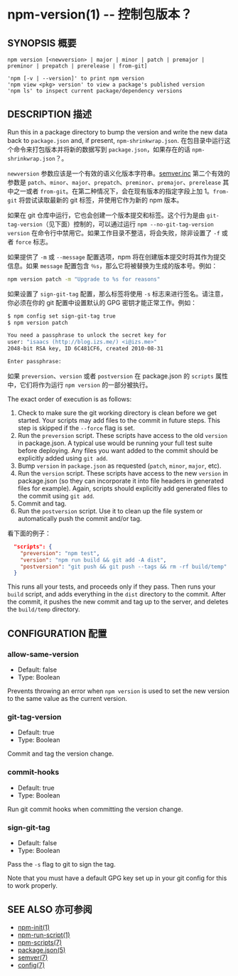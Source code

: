 npm-version(1) -- 控制包版本？
========================================

## SYNOPSIS 概要
```
npm version [<newversion> | major | minor | patch | premajor | preminor | prepatch | prerelease | from-git]

'npm [-v | --version]' to print npm version
'npm view <pkg> version' to view a package's published version
'npm ls' to inspect current package/dependency versions
```


## DESCRIPTION 描述
Run this in a package directory to bump the version and write the new data back to `package.json` and, if present, `npm-shrinkwrap.json`.
在包目录中运行这个命令来打包版本并将新的数据写到 `package.json`，如果存在的话 `npm-shrinkwrap.json`？。

`newversion` 参数应该是一个有效的语义化版本字符串。[semver.inc](https://github.com/npm/node-semver#functions) 第二个有效的参数是 `patch`、`minor`、`major`、`prepatch`、`preminor`、`premajor`、`prerelease` 其中之一或者 `from-git`。在第二种情况下，会在现有版本的指定字段上加 1。`from-git` 将尝试读取最新的 git 标签，并使用它作为新的 npm 版本。

如果在 git 仓库中运行，它也会创建一个版本提交和标签。这个行为是由 `git-tag-version`（见下面）控制的，可以通过运行 `npm --no-git-tag-version version` 在命令行中禁用它。如果工作目录不整洁，将会失败，除非设置了 `-f` 或者 `force` 标志。

如果提供了 `-m` 或 `--message` 配置选项，npm 将在创建版本提交时将其作为提交信息。如果 `message` 配置包含 `％s`，那么它将被替换为生成的版本号。例如：

```bash
npm version patch -m "Upgrade to %s for reasons"
```

如果设置了 `sign-git-tag` 配置，那么标签将使用 `-s` 标志来进行签名。请注意，你必须在你的 git 配置中设置默认的 GPG 密钥才能正常工作。例如：

```bash
$ npm config set sign-git-tag true
$ npm version patch

You need a passphrase to unlock the secret key for
user: "isaacs (http://blog.izs.me/) <i@izs.me>"
2048-bit RSA key, ID 6C481CF6, created 2010-08-31

Enter passphrase:
```

如果 `preversion`、`version` 或者 `postversion` 在 package.json 的 `scripts` 属性中，它们将作为运行 `npm version` 的一部分被执行。

The exact order of execution is as follows:
  1. Check to make sure the git working directory is clean before we get started. Your scripts may add files to the commit in future steps. This step is skipped if the `--force` flag is set.
  2. Run the `preversion` script. These scripts have access to the old `version` in package.json. A typical use would be running your full test suite before deploying. Any files you want added to the commit should be explicitly added using `git add`.
  3. Bump `version` in `package.json` as requested (`patch`, `minor`, `major`, etc).
  4. Run the `version` script. These scripts have access to the new `version` in package.json (so they can incorporate it into file headers in generated files for example). Again, scripts should explicitly add generated files to the commit using `git add`.
  5. Commit and tag.
  6. Run the `postversion` script. Use it to clean up the file system or automatically push the commit and/or tag.

看下面的例子：

```json
  "scripts": {
    "preversion": "npm test",
    "version": "npm run build && git add -A dist",
    "postversion": "git push && git push --tags && rm -rf build/temp"
  }
```

This runs all your tests, and proceeds only if they pass. Then runs your `build` script, and adds everything in the `dist` directory to the commit. After the commit, it pushes the new commit and tag up to the server, and deletes the `build/temp` directory.

## CONFIGURATION 配置

### allow-same-version

* Default: false
* Type: Boolean

Prevents throwing an error when `npm version` is used to set the new version to the same value as the current version.

### git-tag-version

* Default: true
* Type: Boolean

Commit and tag the version change.

### commit-hooks

* Default: true
* Type: Boolean

Run git commit hooks when committing the version change.

### sign-git-tag

* Default: false
* Type: Boolean

Pass the `-s` flag to git to sign the tag.

Note that you must have a default GPG key set up in your git config for this to work properly.

## SEE ALSO 亦可参阅
* [npm-init(1)](https://docs.npmjs.com/cli/init)
* [npm-run-script(1)](https://docs.npmjs.com/cli/run-script)
* [npm-scripts(7)](https://docs.npmjs.com/misc/scripts)
* [package.json(5)](https://docs.npmjs.com/files/package.json)
* [semver(7)](https://docs.npmjs.com/misc/semver)
* [config(7)](https://docs.npmjs.com/misc/config)
